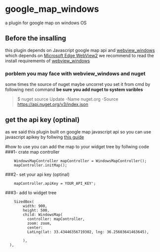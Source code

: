 # google_map_windows

a plugin for google map on windows OS

## Before the  insalling
this plugin depends on Javascript google map api and [webview_windows](https://pub.dev/packages/webview_windows)
which depends on [Microsoft Edge WebView2](https://docs.microsoft.com/en-us/microsoft-edge/webview2/)
we recommend to read the install requirements of [webview_windows](https://pub.dev/packages/webview_windows#development-platform-requirements)
### porblem you may face with webview_windows and nuget
some times the source of nuget maybe uncorret you set it from cmd by following next command 
**be sure you add nuget to system varibles**
> $ nuget source Update -Name nuget.org -Source https://api.nuget.org/v3/index.json

## get the api key (optinal)
as we said this plugin built on google map javascript api
so you can use javascript apikey by follwing [this guide](https://developers.google.com/maps/documentation/javascript/get-api-key)

#how to use
you can add the map to your widget tree by follwing code
###1- crate map controller 
```
    WindowsMapController mapController = WindowsMapController();
    mapController.initMap();
```

###2- set your api key (optinal)
``` 
    mapController.apiKey = YOUR_API_KEY';
```
###3- add to widget tree
```
    SizedBox(
        width: 900,
        height: 500,
        child: WindowsMap(
          controller: mapController,
          zoom: zoom,
          center:
          LatLng(lat: 33.43446356719302, lng: 36.25603641463645),

        ),
  ),
```